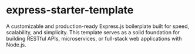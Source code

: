 # express-starter-template
A customizable and production-ready Express.js boilerplate built for speed, scalability, and simplicity. This template serves as a solid foundation for building RESTful APIs, microservices, or full-stack web applications with Node.js.
